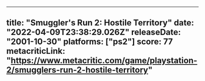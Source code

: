 
---
title: "Smuggler's Run 2: Hostile Territory"
date: "2022-04-09T23:38:29.026Z"
releaseDate: "2001-10-30"
platforms: ["ps2"]
score: 77
metacriticLink: "https://www.metacritic.com/game/playstation-2/smugglers-run-2-hostile-territory"
---
